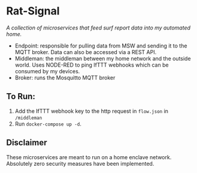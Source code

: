 # Rat-Signal

*A collection of microservices that feed surf report data into my automated home.*

- Endpoint: responsible for pulling data from MSW and sending it to the MQTT broker. Data can also be accessed via a REST API.
- Middleman: the middleman between my home network and the outside world. Uses NODE-RED to ping IfTTT
webhooks which can be consumed by my devices.
- Broker: runs the Mosquitto MQTT broker

## To Run:
1) Add the IfTTT webhook key to the http request in `flow.json` in `/middleman`
2) Run `docker-compose up -d`.

## Disclaimer

These microservices are meant to run on a home enclave network. Absolutely zero security measures have been implemented.